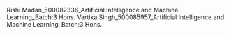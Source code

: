 Rishi Madan_500082336_Artificial Intelligence and Machine Learning_Batch:3 Hons.
Vartika Singh_500085957_Artificial Intelligence and Machine Learning_Batch:3 Hons.




<!---
rishimadan221022/rishimadan221022 is a ✨ special ✨ repository because its `README.md` (this file) appears on your GitHub profile.
You can click the Preview link to take a look at your changes.
--->

